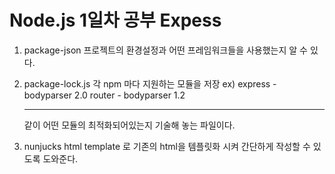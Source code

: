 # Node.js 1일차 공부 Expess

1. package-json
   프로젝트의 환경설정과 어떤 프레임워크들을 사용했는지 알 수 있다.

2. package-lock.js
   각 npm 마다 지원하는 모듈을 저장
   ex) express - bodyparser 2.0
   router - bodyparser 1.2

   ***

   같이 어떤 모듈의 최적화되어있는지 기술해 놓는 파일이다.

3. nunjucks
   html template 로 기존의 html을 템플릿화 시켜 간단하게 작성할 수 있도록 도와준다.
